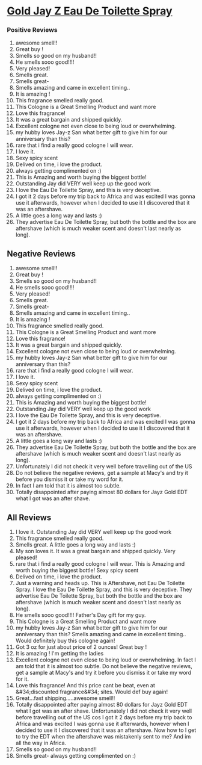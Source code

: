 # [Gold Jay Z Eau De Toilette Spray](https://products.checkmycream.com/products/Gold-Jay-Z-Eau-De-Toilette-Spray.html)

### Positive Reviews

<ol>
      <li>awesome smell!!</li>
      <li>Great buy !</li>
      <li>Smells so good on my husband!!</li>
      <li>He smells sooo good!!!!</li>
      <li>Very pleased!</li>
      <li>Smells great.</li>
      <li>Smells great-</li>
      <li>Smells amazing and came in excellent timing..</li>
      <li>It is amazing !</li>
      <li>This fragrance smelled really good.</li>
      <li>This Cologne is a Great Smelling Product and want more</li>
      <li>Love this fragrance!</li>
      <li>It was a great bargain and shipped quickly.</li>
      <li>Excellent cologne not even close to being loud or overwhelming.</li>
      <li>my hubby loves Jay-z San what better gift to give him for our anniversary than this?</li>
      <li>rare that i find a really good cologne I will wear.</li>
      <li>I love it.</li>
      <li>Sexy spicy scent</li>
      <li>Delived on time, i love the product.</li>
      <li>always getting complimented on :)</li>
      <li>This is Amazing and worth buying the biggest bottle!</li>
      <li>Outstanding Jay did VERY well keep up the good work</li>
      <li>I love the Eau De Toilette Spray, and this is very deceptive.</li>
      <li>I got it 2 days before my trip back to Africa and was excited I was gonna use it afterwards, however when I decided to use it I discovered that it was an aftershave.</li>
      <li>A little goes a long way and lasts :)</li>
      <li>They advertise Eau De Toilette Spray, but both the bottle and the box are aftershave (which is much weaker scent and doesn&#x27;t last nearly as long).</li>
</ol>


<h2>Negative Reviews</h2>
<ol>
<li> awesome smell!!</li>
<li> Great buy !</li>
<li> Smells so good on my husband!!</li>
<li> He smells sooo good!!!!</li>
<li> Very pleased!</li>
<li> Smells great.</li>
<li> Smells great-</li>
<li> Smells amazing and came in excellent timing..</li>
<li> It is amazing !</li>
<li> This fragrance smelled really good.</li>
<li> This Cologne is a Great Smelling Product and want more</li>
<li> Love this fragrance!</li>
<li> It was a great bargain and shipped quickly.</li>
<li> Excellent cologne not even close to being loud or overwhelming.</li>
<li> my hubby loves Jay-z San what better gift to give him for our anniversary than this?</li>
<li> rare that i find a really good cologne I will wear.</li>
<li> I love it.</li>
<li> Sexy spicy scent</li>
<li> Delived on time, i love the product.</li>
<li> always getting complimented on :)</li>
<li> This is Amazing and worth buying the biggest bottle!</li>
<li> Outstanding Jay did VERY well keep up the good work</li>
<li> I love the Eau De Toilette Spray, and this is very deceptive.</li>
<li> I got it 2 days before my trip back to Africa and was excited I was gonna use it afterwards, however when I decided to use it I discovered that it was an aftershave.</li>
<li> A little goes a long way and lasts :)</li>
<li> They advertise Eau De Toilette Spray, but both the bottle and the box are aftershave (which is much weaker scent and doesn&#x27;t last nearly as long).</li>
<li> Unfortunately I did not check it very well before travelling out of the US</li>
<li> Do not believe the negative reviews, get a sample at Macy&#x27;s and try it before you dismiss it or take my word for it.</li>
<li> In fact I am told that it is almost too subtle.</li>
<li> Totally disappointed after paying almost 80 dollars for Jayz Gold EDT what I got was an after shave.</li>
</ol>

<h2>All Reviews</h2>

<ol>
    <li> I love it. Outstanding Jay did VERY well keep up the good work</li>
    <li> This fragrance smelled really good.</li>
    <li> Smells great. A little goes a long way and lasts :)</li>
    <li> My son loves it. It was a great bargain and shipped quickly. Very pleased!</li>
    <li> rare that i find a really good cologne I will wear. This is Amazing and worth buying the biggest bottle! Sexy spicy scent</li>
    <li> Delived on time, i love the product.</li>
    <li> Just a warning and heads up. This is Aftershave, not Eau De Toilette Spray. I love the Eau De Toilette Spray, and this is very deceptive. They advertise Eau De Toilette Spray, but both the bottle and the box are aftershave (which is much weaker scent and doesn&#x27;t last nearly as long).</li>
    <li> He smells sooo good!!!! Father&#x27;s Day gift for my guy.</li>
    <li> This Cologne is a Great Smelling Product and want more</li>
    <li> my hubby loves Jay-z San what better gift to give him for our anniversary than this? Smells amazing and came in excellent timing.. Would definitely buy this cologne again!</li>
    <li> Got 3 oz for just about price of 2 ounces! Great buy !</li>
    <li> It is amazing ! I&#x27;m getting the ladies</li>
    <li> Excellent cologne not even close to being loud or overwhelming. In fact I am told that it is almost too subtle. Do not believe the negative reviews, get a sample at Macy&#x27;s and try it before you dismiss it or take my word for it.</li>
    <li> Love this fragrance! And this price cant be beat, even at &amp;#34;discounted fragrance&amp;#34; sites. Would def buy again!</li>
    <li> Great...fast shipping.....awesome smell!!</li>
    <li> Totally disappointed after paying almost 80 dollars for Jayz Gold EDT what I got was an after shave. Unfortunately I did not check it very well before travelling out of the US cos I got it 2 days before my trip back to Africa and was excited I was gonna use it afterwards, however when I decided to use it I discovered that it was an aftershave. Now how to I get to try the EDT when the aftershave was mistakenly sent to me? And im all the way in Africa.</li>
    <li> Smells so good on my husband!!</li>
    <li> Smells great- always getting complimented on :)</li>
</ol>




